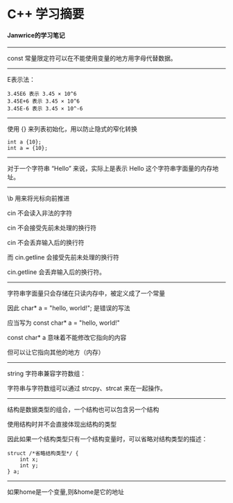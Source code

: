 <!-- something -->
# C++ 学习摘要
#### Janwrice的学习笔记
---
const 常量限定符可以在不能使用变量的地方用字母代替数据。

---
E表示法：

    3.45E6 表示 3.45 × 10^6 
    3.45E+6 表示 3.45 × 10^6
    3.45E-6 表示 3.45 × 10^-6
    
---
使用 {} 来列表初始化，用以防止隐式的窄化转换

    int a {10};
    int a = {10};

---
对于一个字符串 “Hello” 来说，实际上是表示 Hello 这个字符串字面量的内存地址。

---
\b 用来将光标向前推进

cin 不会读入非法的字符

cin 不会接受先前未处理的换行符

cin 不会丢弃输入后的换行符

而 cin.getline 会接受先前未处理的换行符

cin.getline 会丢弃输入后的换行符。

---
字符串字面量只会存储在只读内存中，被定义成了一个常量

因此 char* a = "hello, world!"; 是错误的写法

应当写为 const char* a = "hello, world!"

const char* a 意味着不能修改它指向的内容

但可以让它指向其他的地方（内存）

---
string 字符串兼容字符数组：

字符串与字符数组可以通过 strcpy、strcat 来在一起操作。

---
结构是数据类型的组合，一个结构也可以包含另一个结构

使用结构时并不会直接体现出结构的类型

因此如果一个结构类型只有一个结构变量时，可以省略对结构类型的描述：

```
struct /*省略结构类型*/ {
    int x;
    int y;
} a;
```
---
如果home是一个变量,则&home是它的地址
